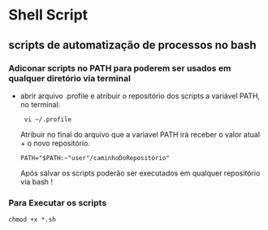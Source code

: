 # Shell Script
## scripts de automatização de processos no bash

### Adiconar scripts no PATH para poderem ser usados em qualquer diretório via terminal

- abrir arquivo .profile e atribuir o repositório dos scripts a variável PATH, no terminal:  
      
       vi ~/.profile  
      
    Atribuir no final do arquivo que a variavel PATH irá receber o valor atual + o novo repositório.  
      
      PATH="$PATH:~"user"/caminhoDoRepositório"
    Após salvar os scripts poderão ser executados em qualquer repositório via bash !

### Para Executar os scripts
    chmod +x *.sh 